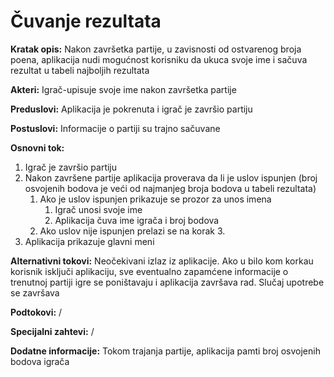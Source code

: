 # Čuvanje rezultata

**Kratak opis:** Nakon završetka partije, u zavisnosti od ostvarenog broja poena, aplikacija nudi mogućnost korisniku da ukuca svoje ime i sačuva rezultat u tabeli najboljih rezultata

**Akteri:** Igrač-upisuje svoje ime nakon završetka partije

**Preduslovi:** Aplikacija je pokrenuta i igrač je završio partiju

**Postuslovi:** Informacije o partiji su trajno sačuvane

**Osnovni tok:**

1. Igrač je završio partiju
2. Nakon završene partije aplikacija proverava da li je uslov ispunjen (broj osvojenih bodova je veći od najmanjeg broja bodova u tabeli rezultata) <br />
	1. Ako je uslov ispunjen prikazuje se prozor za unos imena <br />
    	1. Igrač unosi svoje ime <br />
    	2. Aplikacija čuva ime igrača i broj bodova  <br />
	2. Ako uslov nije ispunjen prelazi se na korak 3. <br />
3. Aplikacija prikazuje glavni meni

**Alternativni tokovi:** Neočekivani izlaz iz aplikacije. Ako u bilo kom korkau korisnik isključi aplikaciju, sve eventualno zapamćene informacije o trenutnoj partiji igre se poništavaju i aplikacija završava rad. Slučaj upotrebe se završava

**Podtokovi:** /

**Specijalni zahtevi:** /

**Dodatne informacije:** Tokom trajanja partije, aplikacija pamti broj osvojenih bodova igrača
